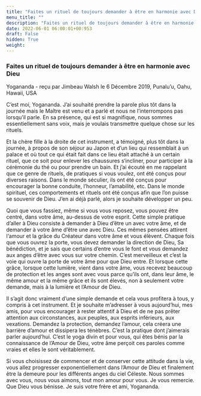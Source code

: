 ```yaml
---
title: "Faites un rituel de toujours demander à être en harmonie avec Dieu"
menu_title: ""
description: "Faites un rituel de toujours demander à être en harmonie avec Dieu"
date: 2022-06-01 06:00:01+00:953
draft: False
hidden: True
weight:
---
```

### Faites un rituel de toujours demander à être en harmonie avec Dieu

Yogananda - reçu par Jimbeau Walsh le 6 Décembre 2019, Punalu’u, Oahu, Hawaii, USA

C’est moi, Yogananda. J’ai souhaité prendre la parole plus tôt dans la journée mais le Maître est venu et a parlé et nous ne l’interrompons pas lorsqu’il parle. En sa présence, qui est si magnifique, nous sommes essentiellement sans voix, mais je voulais transmettre quelque chose sur les rituels.

Et la chère fille à la droite de cet instrument, a témoigné, plus tôt dans la journée, à propos de son séjour au Japon et d’un lieu qui ressemblait à un palace et où tout ce qui était fait dans ce lieu était attaché à un certain rituel, que ce soit pour enlever les chaussures s‘incliner, pour participer à la cérémonie du thé ou pour prendre un bain. Et j’ai écouté en me rappelant que ce genre de rituels, de pratiques si vous voulez, ont été conçus pour diverses raisons. Dans le monde séculier, ils ont été conçus pour encourager la bonne conduite, l’honneur, l’amabilité, etc. Dans le monde spirituel, ces comportements et rituels ont été conçus afin que l’on puisse se souvenir de Dieu. J’en ai déjà parlé, alors je souhaite développer un peu.

Quoi que vous fassiez, même si vous vous reposez, vous pouvez être centré, dans votre âme, au-dessus de votre esprit. Cette simple pratique d’aller à Dieu consiste à demander à Dieu d’être un avec votre âme, et de demander à votre âme d’être une avec Dieu. Ces mêmes pensées attirent l‘amour et la grâce du Créateur dans votre âme et vous élèvent. Chaque fois que vous ouvrez la porte, vous devez demander la direction de Dieu, Sa bénédiction, et je sais que certains d’entre vous le font et vous demandez aux anges d’être avec vous sur votre chemin. C’est merveilleux et c’est la voie qui ouvre la porte de votre âme pour que Dieu entre. Et lorsque cette grâce, lorsque cette lumière, vient dans votre âme, vous recevez beaucoup de protection et les anges sont avec vous parce qu’ils ont, dans leur âme, le même amour et la même grâce et ils sont élevés, non à seulement votre demande, mais à la lumière et l’Amour de Dieu.

Il s’agit donc vraiment d’une simple demande et cela vous profitera à tous, y compris à cet instrument. Et je souhaite m’adresser à vous aujourd’hui, mes amis, pour vous encourager à rester attentif à Dieu et de ne pas prêter attention aux circonstances, aux peuples, aux esprits inférieurs, aux vexations. Demandez la protection, demandez l’amour, cela créera une barrière d’amour et dissipera les ténèbres. C’est la pratique dont j’aimerais parler aujourd’hui. C’est le yoga divin et pour vous, qui êtes bénis par la connaissance de l’Amour de Dieu, votre âme perçoit ces paroles comme vraies et elles le sont véritablement.

Si vous choisissez de commencer et de conserver cette attitude dans la vie, vous allez progresser exponentiellement dans l’Amour de Dieu et finalement être la demeure pour les différents anges du ciel Céleste. Nous sommes avec vous, nous vous aimons, tout mon amour pour vous. Je vous remercie. Que Dieu vous bénisse. Je suis votre frère et ami, Yogananda.



